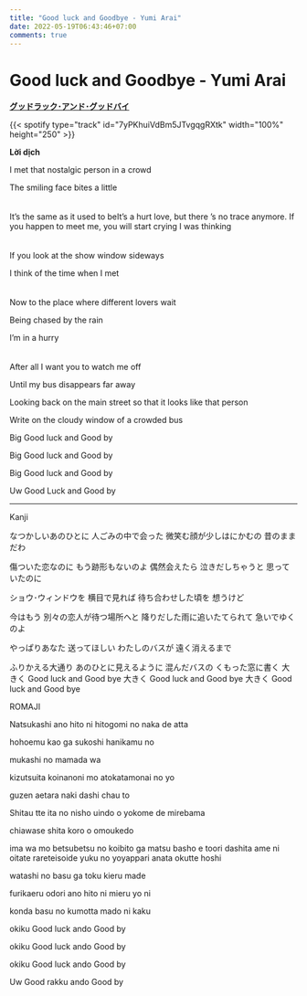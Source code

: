 ```yaml
---
title: "Good luck and Goodbye - Yumi Arai"
date: 2022-05-19T06:43:46+07:00
comments: true
---
```


# Good luck and Goodbye - Yumi Arai

**[グッドラック･アンド･グッドバイ](https://youtu.be/vAopUXkSolc)**

{{< spotify type="track" id="7yPKhuiVdBm5JTvgqgRXtk" width="100%" height="250" >}}

**Lời dịch**

I met that nostalgic person in a crowd

The smiling face bites a little
\
\
\
It’s the same as it used to beIt’s a hurt love, but there ’s no trace anymore.
If you happen to meet me, you will start crying
I was thinking
\
\
\
If you look at the show window sideways

I think of the time when I met
\
\
\
Now to the place where different lovers wait

Being chased by the rain

I’m in a hurry
\
\
\
After all I want you to watch me off

Until my bus disappears far away

Looking back on the main street so that it looks like that person

Write on the cloudy window of a crowded bus

Big Good luck and Good by

Big Good luck and Good by

Big Good luck and Good by

Uw Good Luck and Good by

---

Kanji

なつかしいあのひとに 人ごみの中で会った
微笑む顔が少しはにかむの
昔のままだわ

傷ついた恋なのに もう跡形もないのよ
偶然会えたら 泣きだしちゃうと
思っていたのに

ショウ･ウィンドウを 横目で見れば
待ち合わせした頃を 想うけど

今はもう 別々の恋人が待つ場所へと
降りだした雨に追いたてられて
急いでゆくのよ

やっぱりあなた 送ってほしい
わたしのバスが 遠く消えるまで

ふりかえる大通り あのひとに見えるように
混んだバスの くもった窓に書く
大きく Good luck and Good bye
大きく Good luck and Good bye
大きく Good luck and Good bye

ROMAJI

Natsukashi ano hito ni hitogomi no naka de atta

hohoemu kao ga sukoshi hanikamu no

mukashi no mamada wa

kizutsuita koinanoni mo atokatamonai no yo

guzen aetara naki dashi chau to

Shitau tte ita no nisho uindo o yokome de mirebama

chiawase shita koro o omoukedo

ima wa mo betsubetsu no koibito ga matsu basho e toori dashita ame ni oitate rareteisoide yuku no yoyappari anata okutte hoshi

watashi no basu ga toku kieru made

furikaeru odori ano hito ni mieru yo ni

konda basu no kumotta mado ni kaku

okiku Good luck ando Good by

okiku Good luck ando Good by

okiku Good luck ando Good by

Uw Good rakku ando Good by

